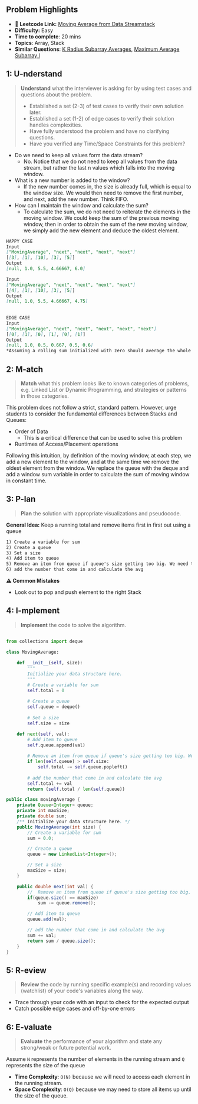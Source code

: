 ## Problem Highlights

* 🔗 **Leetcode Link:**  [Moving Average from Data Streamstack](https://leetcode.com/problems/moving-average-from-data-stream/)
* **Difficulty:** Easy
* **Time to complete**: 20 mins
* **Topics**: Array, Stack
* **Similar Questions**: [K Radius Subarray Averages](https://leetcode.com/problems/k-radius-subarray-averages/), [Maximum Average Subarray I](https://leetcode.com/problems/maximum-average-subarray-i/)
## 1: U-nderstand
 
> **Understand** what the interviewer is asking for by using test cases and questions about the problem.
> 
> - Established a set (2-3) of test cases to verify their own solution later.
> - Established a set (1-2) of edge cases to verify their solution handles complexities.
> - Have fully understood the problem and have no clarifying questions.
> - Have you verified any Time/Space Constraints for this problem?

- Do we need to keep all values form the data stream?
    - No. Notice that we do not need to keep all values from the data stream, but rather the last n values which falls into the moving window.
- What is a new number is added to the window?
    - If the new number comes in, the size is already full, which is equal to the window size. We would then need to remove the first number, and next, add the new number. Think FIFO.
- How can I maintain the window and calculate the sum?
    - To calculate the sum, we do not need to reiterate the elements in the moving window. We could keep the sum of the previous moving window, then in order to obtain the sum of the new moving window, we simply add the new element and deduce the oldest element.
   
```markdown
HAPPY CASE
Input
["MovingAverage", "next", "next", "next", "next"]
[[3], [1], [10], [3], [5]]
Output
[null, 1.0, 5.5, 4.66667, 6.0]

Input
["MovingAverage", "next", "next", "next", "next"]
[[4], [1], [10], [3], [5]]
Output
[null, 1.0, 5.5, 4.66667, 4.75]
 
 
EDGE CASE
Input
["MovingAverage", "next", "next", "next", "next", "next"]
[[0], [1], [0], [1], [0], [1]]
Output
[null, 1.0, 0.5, 0.667, 0.5, 0.6]
*Assuming a rolling sum initialized with zero should average the whole thing*
```   
    
## 2: M-atch

<!-- See https://docs.google.com/document/d/1hYT1hoOJ6pFIt8A5q-PIZmYP7pB4WqlzyUJgFx9x2mY/edit#heading=h.ya2de4n4zsds for list of algorithms based on question type-->

> **Match** what this problem looks like to known categories of problems, e.g. Linked List or Dynamic Programming, and strategies or patterns in those categories.

This problem does not follow a strict, standard pattern. However, urge students to consider the fundamental differences between Stacks and Queues:

- Order of Data
    - This is a critical difference that can be used to solve this problem
- Runtimes of Access/Placement operations

Following this intuition, by definition of the moving window, at each step, we add a new element to the window, and at the same time we remove the oldest element from the window. We replace the queue with the deque and add a window sum variable in order to calculate the sum of moving window in constant time.

## 3: P-lan

> **Plan** the solution with appropriate visualizations and pseudocode.

**General Idea:** Keep a running total and remove items first in first out using a queue



```markdown
1) Create a variable for sum
2) Create a queue
3) Set a size
4) Add item to queue 
5) Remove an item from queue if queue's size getting too big. We need to remove the first coming number from the window and calculate the avg, so a queue can be used here to ensure the first in first out
6) add the number that come in and calculate the avg
```

**⚠️ Common Mistakes**

* Look out to pop and push element to the right Stack
## 4: I-mplement

> **Implement** the code to solve the algorithm.

```python
 
from collections import deque
 
class MovingAverage:

    def __init__(self, size):
        """
        Initialize your data structure here.
        """ 
        # Create a variable for sum
        self.total = 0
        
        # Create a queue
        self.queue = deque()
        
        # Set a size
        self.size = size

    def next(self, val):
        # Add item to queue 
        self.queue.append(val)
        
        # Remove an item from queue if queue's size getting too big. We need to remove the first coming number from the window and calculate the avg, so a queue can be used here to ensure the first in first out
        if len(self.queue) > self.size:
            self.total -= self.queue.popleft()
        
        # add the number that come in and calculate the avg
        self.total += val
        return (self.total / len(self.queue))
```
```java
public class movingAverage {
    private Queue<Integer> queue;
    private int maxSize;
    private double sum;
    /** Initialize your data structure here. */
    public MovingAverage(int size) {
        // Create a variable for sum
        sum = 0.0;

        // Create a queue
        queue = new LinkedList<Integer>();

        // Set a size
        maxSize = size;
    }

    public double next(int val) {
        //  Remove an item from queue if queue's size getting too big. We need to remove the first coming number from the window and calculate the avg, so a queue can be used here to ensure the first in first out
        if(queue.size() == maxSize)
            sum -= queue.remove();

        // Add item to queue 
        queue.add(val);

        // add the number that come in and calculate the avg
        sum += val;
        return sum / queue.size();
    }
}
```

## 5: R-eview

> **Review** the code by running specific example(s) and recording values (watchlist) of your code's variables along the way.

- Trace through your code with an input to check for the expected output
- Catch possible edge cases and off-by-one errors

## 6: E-valuate

> **Evaluate** the performance of your algorithm and state any strong/weak or future potential work.

Assume `N` represents the number of elements in the running stream and `Q` represents the size of the queue

* **Time Complexity**: `O(N)` because we will need to access each element in the running stream.
* **Space Complexity**: `O(Q)` because we may need to store all items up until the size of the queue.